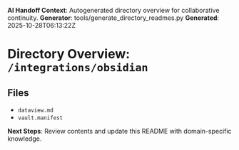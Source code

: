 <!-- AI-Handoff:START -->
**AI Handoff Context**: Autogenerated directory overview for collaborative continuity.
**Generator**: tools/generate_directory_readmes.py
**Generated**: 2025-10-28T06:13:22Z
<!-- AI-Handoff:END -->

# Directory Overview: `/integrations/obsidian`

## Files
- `dataview.md`
- `vault.manifest`

<!-- AI-Handoff:FOOTER-START -->
**Next Steps**: Review contents and update this README with domain-specific knowledge.
<!-- AI-Handoff:FOOTER-END -->
